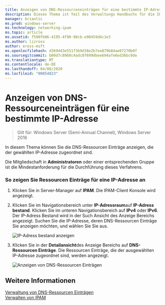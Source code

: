 ```yaml
---
title: Anzeigen von DNS-Ressourceneinträgen für eine bestimmte IP-Adresse
description: Dieses Thema ist Teil des Verwaltungs Handbuchs für die IP-Adressverwaltung (IPAM) in Windows Server 2016.
manager: brianlic
ms.prod: windows-server
ms.technology: networking-ipam
ms.topic: article
ms.assetid: f590fb86-4195-4f90-98cb-e90459d4c1e3
ms.author: lizross
author: eross-msft
ms.openlocfilehash: d3694d3e551f3b9d38e2b7ea879b84ae07270b0f
ms.sourcegitcommit: b00d7c8968c4adc8f699dbee694afe6ed36bc9de
ms.translationtype: MT
ms.contentlocale: de-DE
ms.lasthandoff: 04/08/2020
ms.locfileid: "80854823"
---
```

# <a name="view-dns-resource-records-for-a-specific-ip-address"></a>Anzeigen von DNS-Ressourceneinträgen für eine bestimmte IP-Adresse

>Gilt für: Windows Server (Semi-Annual Channel), Windows Server 2016

In diesem Thema können Sie die DNS-Ressourcen Einträge anzeigen, die der gewählten IP-Adresse zugeordnet sind.  
  
Die Mitgliedschaft in **Administratoren** oder einer entsprechenden Gruppe ist die Mindestanforderung für die Durchführung dieses Verfahrens.  
  
### <a name="to-view-resource-records-for-an-ip-address"></a>So zeigen Sie Ressourcen Einträge für eine IP-Adresse an  
  
1.  Klicken Sie in Server-Manager auf **IPAM**. Die IPAM-Client Konsole wird angezeigt.  
  
2.  Klicken Sie im Navigationsbereich unter **IP-Adressraum**auf **IP-Adress bestand**. Klicken Sie im unteren Navigationsbereich auf **IPv4** oder **IPv6**. Der IP-Adress Bestand wird in der Such Ansicht des Anzeige Bereichs angezeigt. Suchen Sie die IP-Adresse, deren DNS-Ressourcen Einträge Sie anzeigen möchten, und wählen Sie Sie aus.  
  
    ![IP-Adress bestand anzeigen](../../media/View-DNS-Resource-Records-for-a-Specific-IP-Address/ipam_IPInventory_01.jpg)  
  
3.  Klicken Sie in der **Detailansicht**des Anzeige Bereichs auf **DNS-Ressourcen Einträge**. Die Ressourcen Einträge, die der ausgewählten IP-Adresse zugeordnet sind, werden angezeigt.  
  
    ![Anzeigen von DNS-Ressourcen Einträgen](../../media/View-DNS-Resource-Records-for-a-Specific-IP-Address/ipam_IPInventory_02.jpg)  
  
## <a name="see-also"></a>Weitere Informationen  
[Verwaltung von DNS-Ressourcen Einträgen](DNS-Resource-Record-Management.md)  
[Verwalten von IPAM](Manage-IPAM.md)  
  


